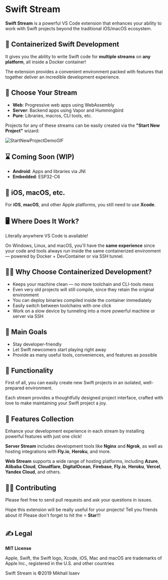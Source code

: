 # Swift Stream

**Swift Stream** is a powerful VS Code extension that enhances your ability to work with Swift projects beyond the traditional iOS/macOS ecosystem.

## 🐳 Containerized Swift Development

It gives you the ability to write Swift code for **multiple streams** on **any platform**, all inside a Docker container!

The extension provides a convenient environment packed with features that together deliver an incredible development experience.

## 🌊 Choose Your Stream

- **Web**: Progressive web apps using WebAssembly  
- **Server**: Backend apps using Vapor and Hummingbird  
- **Pure**: Libraries, macros, CLI tools, etc.

Projects for any of these streams can be easily created via the **"Start New Project"** wizard:

![StartNewProjectDemoGIF](https://github.com/user-attachments/assets/1a3d3540-80ab-4ad1-8142-b2992d1431d9)

## ⌛️ Coming Soon (WIP)

- **Android**: Apps and libraries via JNI  
- **Embedded**: ESP32-C6

## 📱 iOS, macOS, etc.

For **iOS**, **macOS**, and other Apple platforms, you still need to use **Xcode**.

## 🖥️ Where Does It Work?

Literally anywhere VS Code is available!

On Windows, Linux, and macOS, you'll have the **same experience** since your code and tools always run inside the same containerized environment — powered by Docker + DevContainer or via SSH tunnel.

## 💁‍♂️ Why Choose Containerized Development?

- Keeps your machine clean — no more toolchain and CLI-tools mess  
- Even very old projects will still compile, since they retain the original environment  
- You can deploy binaries compiled inside the container immediately  
- Easily switch between toolchains with one click  
- Work on a slow device by tunneling into a more powerful machine or server via SSH

## 🌷 Main Goals

- Stay developer-friendly  
- Let Swift newcomers start playing right away  
- Provide as many useful tools, conveniences, and features as possible

## 🧰 Functionality

First of all, you can easily create new Swift projects in an isolated, well-prepared environment.

Each stream provides a thoughtfully designed project interface, crafted with love to make maintaining your Swift project a joy.

## 💎 Features Collection

Enhance your development experience in each stream by installing powerful features with just one click!

**Server Stream** includes development tools like **Nginx** and **Ngrok**, as well as hosting integrations with **Fly.io**, **Heroku**, and more.

**Web Stream** supports a wide range of hosting platforms, including **Azure**, **Alibaba Cloud**, **Cloudflare**, **DigitalOcean**, **Firebase**, **Fly.io**, **Heroku**, **Vercel**, **Yandex Cloud**, and others.

## 👨‍💻 Contributing

Please feel free to send pull requests and ask your questions in issues.

Hope this extension will be really useful for your projects! Tell you friends about it! Please don't forget to hit the ⭐️ **Star**!!!

## ✍️ Legal

**MIT License**

Apple, Swift, the Swift logo, Xcode, iOS, Mac and macOS are trademarks of Apple Inc., registered in the U.S. and other countries

Swift Stream is ©2019 Mikhail Isaev